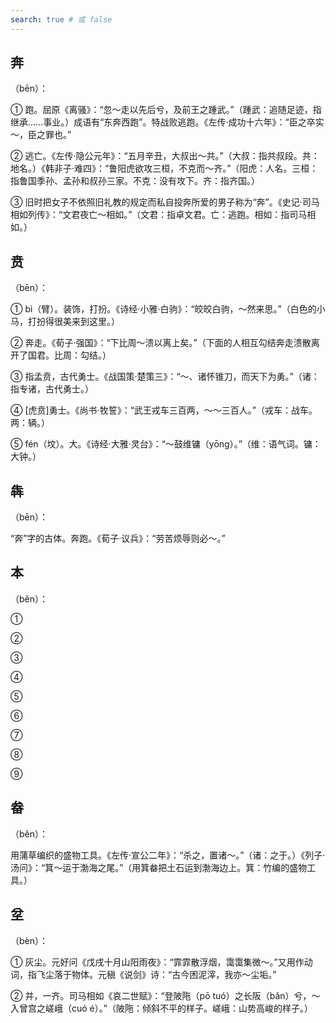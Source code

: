 ```yaml
---
search: true # 或 false
---
```


## 奔

（bēn）：

➀ 跑。屈原《离骚》：“忽～走以先后兮，及前王之踵武。”（踵武：追随足迹，指继承……事业。）成语有“东奔西跑”。特战败逃跑。《左传·成功十六年》：“臣之卒实～，臣之罪也。”

➁ 逃亡。《左传·隐公元年》：“五月辛丑，大叔出～共。”（大叔：指共叔段。共：地名。）《韩非子·难四》：“鲁阳虎欲攻三桓，不克而～齐。”（阳虎：人名。三桓：指鲁国季孙、孟孙和叔孙三家。不克：没有攻下。齐：指齐国。）

➂ 旧时把女子不依照旧礼教的规定而私自投奔所爱的男子称为“奔”。《史记·司马相如列传》：“文君夜亡～相如。”（文君：指卓文君。亡：逃跑。相如：指司马相如。）

## 贲

（bēn）：

➀ bì（臂）。装饰，打扮。《诗经·小雅·白驹》：“皎皎白驹，～然来思。”（白色的小马，打扮得很美来到这里。）

➁ 奔走。《荀子·强国》：“下比周～溃以离上矣。”（下面的人相互勾结奔走溃散离开了国君。比周：勾结。）

➂ 指孟贲，古代勇士。《战国策·楚策三》：“～、诸怀锥刀，而天下为勇。”（诸：指专诸，古代勇士。）

➃ [虎贲]勇士。《尚书·牧誓》：“武王戎车三百两，～～三百人。”（戎车：战车。两：辆。）

➄ fén（坟）。大。《诗经·大雅·灵台》：“～鼓维镛（yōng）。”（维：语气词。镛：大钟。）

## 犇

（bēn）：

“奔”字的古体。奔跑。《荀子·议兵》：“劳苦烦辱则必～。”

## 本

（běn）：

➀

➁

➂

➃

➄

➅

➆

➇

➈

## 畚

（běn）：

用蒲草编织的盛物工具。《左传·宣公二年》：“杀之，置诸～。”（诸：之于。）《列子·汤问》：“箕～运于渤海之尾。”（用箕畚把土石运到渤海边上。箕：竹编的盛物工具。）

## 坌

（bèn）：

➀ 灰尘。元好问《戊戌十月山阳雨夜》：“霏霏散浮烟，霭霭集微～。”又用作动词，指飞尘落于物体。元稹《说剑》诗：“古今困泥滓，我亦～尘垢。”

➁ 并，一齐。司马相如《哀二世赋》：“登陂陁（pō tuó）之长阪（bǎn）兮，～入曾宫之嵯峨（cuó é）。”（陂陁：倾斜不平的样子。嵯峨：山势高峻的样子。）

